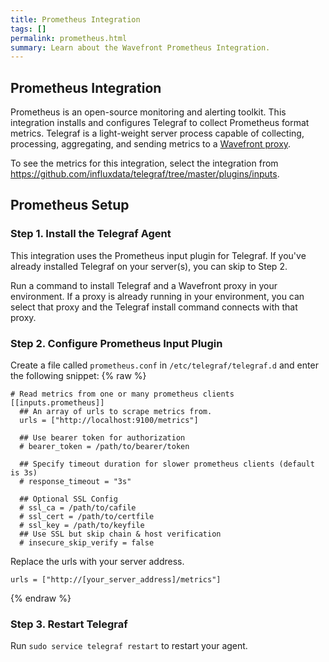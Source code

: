 ```yaml
---
title: Prometheus Integration
tags: []
permalink: prometheus.html
summary: Learn about the Wavefront Prometheus Integration.
---
```

## Prometheus Integration

Prometheus is an open-source monitoring and alerting toolkit. This integration installs and configures Telegraf to collect Prometheus format metrics. Telegraf is a light-weight server process capable of collecting, processing, aggregating, and sending metrics to a [Wavefront proxy](https://docs.wavefront.com/proxies.html).


To see the metrics for this integration, select the integration from <https://github.com/influxdata/telegraf/tree/master/plugins/inputs>.
## Prometheus Setup



### Step 1. Install the Telegraf Agent

This integration uses the Prometheus input plugin for Telegraf. If you've already installed Telegraf on your server(s), you can skip to Step 2.

Run a command to install Telegraf and a Wavefront proxy in your environment. If a proxy is already running in your environment, you can select that proxy and the Telegraf install command connects with that proxy.

### Step 2. Configure Prometheus Input Plugin

Create a file called `prometheus.conf` in `/etc/telegraf/telegraf.d` and enter the following snippet:
{% raw %}
```
# Read metrics from one or many prometheus clients
[[inputs.prometheus]]
  ## An array of urls to scrape metrics from.
  urls = ["http://localhost:9100/metrics"]

  ## Use bearer token for authorization
  # bearer_token = /path/to/bearer/token

  ## Specify timeout duration for slower prometheus clients (default is 3s)
  # response_timeout = "3s"

  ## Optional SSL Config
  # ssl_ca = /path/to/cafile
  # ssl_cert = /path/to/certfile
  # ssl_key = /path/to/keyfile
  ## Use SSL but skip chain & host verification
  # insecure_skip_verify = false
```

Replace the urls with your server address.

```
urls = ["http://[your_server_address]/metrics"]
```
{% endraw %}

### Step 3. Restart Telegraf

Run `sudo service telegraf restart` to restart your agent.
